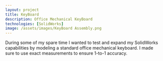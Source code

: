 ```yaml
---
layout: project
title: KeyBoard
description: Office Mechanical KeyBoard
technologies: [SolidWorks]
image: /assets/images/KeyBoard Assembly.png
---
```



During some of my spare time I wanted to test and expand my SolidWorks capabilities by modeling a standard office mechanical keyboard.  I made sure to use exact measurements to ensure 1-to-1 accuracy.


